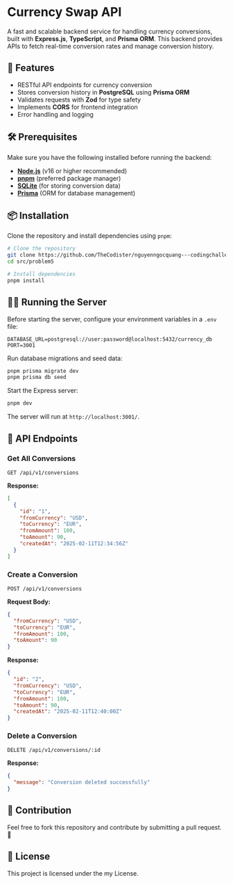 # Currency Swap API

A fast and scalable backend service for handling currency conversions, built with **Express.js**, **TypeScript**, and **Prisma ORM**. This backend provides APIs to fetch real-time conversion rates and manage conversion history.

## 🚀 Features

- RESTful API endpoints for currency conversion
- Stores conversion history in **PostgreSQL** using **Prisma ORM**
- Validates requests with **Zod** for type safety
- Implements **CORS** for frontend integration
- Error handling and logging

## 🛠️ Prerequisites

Make sure you have the following installed before running the backend:

- **[Node.js](https://nodejs.org/)** (v16 or higher recommended)
- **[pnpm](https://pnpm.io/)** (preferred package manager)
- **[SQLite](https://www.sqlite.org//)** (for storing conversion data)
- **[Prisma](https://www.prisma.io/)** (ORM for database management)

## 📦 Installation

Clone the repository and install dependencies using `pnpm`:

```sh
# Clone the repository
git clone https://github.com/TheCodister/nguyenngocquang---codingchallenge.git
cd src/problem5

# Install dependencies
pnpm install
```

## 🏃‍♂️ Running the Server

Before starting the server, configure your environment variables in a `.env` file:

```
DATABASE_URL=postgresql://user:password@localhost:5432/currency_db
PORT=3001
```

Run database migrations and seed data:

```sh
pnpm prisma migrate dev
pnpm prisma db seed
```

Start the Express server:

```sh
pnpm dev
```

The server will run at `http://localhost:3001/`.

## 🔧 API Endpoints

### Get All Conversions

```
GET /api/v1/conversions
```

**Response:**

```json
[
  {
    "id": "1",
    "fromCurrency": "USD",
    "toCurrency": "EUR",
    "fromAmount": 100,
    "toAmount": 90,
    "createdAt": "2025-02-11T12:34:56Z"
  }
]
```

### Create a Conversion

```
POST /api/v1/conversions
```

**Request Body:**

```json
{
  "fromCurrency": "USD",
  "toCurrency": "EUR",
  "fromAmount": 100,
  "toAmount": 90
}
```

**Response:**

```json
{
  "id": "2",
  "fromCurrency": "USD",
  "toCurrency": "EUR",
  "fromAmount": 100,
  "toAmount": 90,
  "createdAt": "2025-02-11T12:40:00Z"
}
```

### Delete a Conversion

```
DELETE /api/v1/conversions/:id
```

**Response:**

```json
{
  "message": "Conversion deleted successfully"
}
```

## 🤝 Contribution

Feel free to fork this repository and contribute by submitting a pull request. 🚀

## 📜 License

This project is licensed under the my License.
